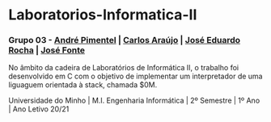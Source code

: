# Laboratorios-Informatica-II

### Grupo 03 - [André Pimentel](https://github.com/APF-git)  |  [Carlos Araújo](https://github.com/carlosdeveloper95) | [José Eduardo Rocha](https://github.com/Eduard0Rocha)  |  [José Fonte](https://github.com/josefonte) 

No âmbito da cadeira de Laboratórios de Informática II, o trabalho foi desenvolvido em C com o objetivo de implementar um interpretador de uma liguaguem orientada à stack, chamada $0M.

Universidade do Minho | M.I. Engenharia Informática | 2º Semestre | 1º Ano | Ano Letivo 20/21
